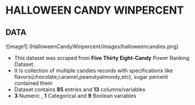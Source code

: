 # HALLOWEEN CANDY WINPERCENT
## DATA
![image1] (HalloweenCandyWinpercent/images/halloweencandies.png)<br>
- This dataset was scraped from __Five Thirty Eight-Candy__ Power Ranking Dataset.
- It is collection  of multiple candies records with specifications like flavors(chocolate,caramel,peanutyalmondy,etc), sugar percent   contained them
- Dataset contains __85__ entries and __13__ columns/variables
- __3__ Numeric , __1__ Categorical and __9__ Boolean variables


